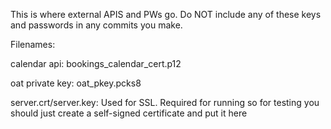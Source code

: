 This is where external APIS and PWs go. Do NOT include any of these keys and passwords in any commits you make.

Filenames:

calendar api: bookings_calendar_cert.p12

oat private key: oat_pkey.pcks8

server.crt/server.key: Used for SSL. Required for running so for testing you should just create a self-signed certificate and put it here
